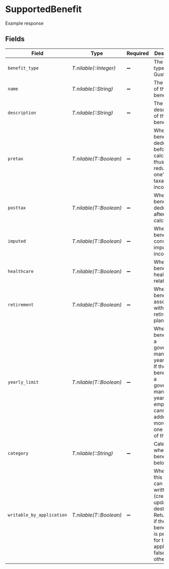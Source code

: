 # SupportedBenefit

Example response


## Fields

| Field                                                                                                                                                                               | Type                                                                                                                                                                                | Required                                                                                                                                                                            | Description                                                                                                                                                                         |
| ----------------------------------------------------------------------------------------------------------------------------------------------------------------------------------- | ----------------------------------------------------------------------------------------------------------------------------------------------------------------------------------- | ----------------------------------------------------------------------------------------------------------------------------------------------------------------------------------- | ----------------------------------------------------------------------------------------------------------------------------------------------------------------------------------- |
| `benefit_type`                                                                                                                                                                      | *T.nilable(::Integer)*                                                                                                                                                              | :heavy_minus_sign:                                                                                                                                                                  | The benefit type in Gusto.                                                                                                                                                          |
| `name`                                                                                                                                                                              | *T.nilable(::String)*                                                                                                                                                               | :heavy_minus_sign:                                                                                                                                                                  | The name of the benefit.                                                                                                                                                            |
| `description`                                                                                                                                                                       | *T.nilable(::String)*                                                                                                                                                               | :heavy_minus_sign:                                                                                                                                                                  | The description of the benefit.                                                                                                                                                     |
| `pretax`                                                                                                                                                                            | *T.nilable(T::Boolean)*                                                                                                                                                             | :heavy_minus_sign:                                                                                                                                                                  | Whether the benefit is deducted before tax calculations, thus reducing one’s taxable income                                                                                         |
| `posttax`                                                                                                                                                                           | *T.nilable(T::Boolean)*                                                                                                                                                             | :heavy_minus_sign:                                                                                                                                                                  | Whether the benefit is deducted after tax calculations.                                                                                                                             |
| `imputed`                                                                                                                                                                           | *T.nilable(T::Boolean)*                                                                                                                                                             | :heavy_minus_sign:                                                                                                                                                                  | Whether the benefit is considered imputed income.                                                                                                                                   |
| `healthcare`                                                                                                                                                                        | *T.nilable(T::Boolean)*                                                                                                                                                             | :heavy_minus_sign:                                                                                                                                                                  | Whether the benefit is healthcare related.                                                                                                                                          |
| `retirement`                                                                                                                                                                        | *T.nilable(T::Boolean)*                                                                                                                                                             | :heavy_minus_sign:                                                                                                                                                                  | Whether the benefit is associated with retirement planning.                                                                                                                         |
| `yearly_limit`                                                                                                                                                                      | *T.nilable(T::Boolean)*                                                                                                                                                             | :heavy_minus_sign:                                                                                                                                                                  | Whether the benefit has a government mandated yearly limit. If the benefit has a government mandated yearly limit, employees cannot be added to more than one benefit of this type. |
| `category`                                                                                                                                                                          | *T.nilable(::String)*                                                                                                                                                               | :heavy_minus_sign:                                                                                                                                                                  | Category where the benefit belongs to.                                                                                                                                              |
| `writable_by_application`                                                                                                                                                           | *T.nilable(T::Boolean)*                                                                                                                                                             | :heavy_minus_sign:                                                                                                                                                                  | Whether this benefit can be written (created, updated, or destroyed). Returns true if the benefit type is permitted for the application, false otherwise.                           |